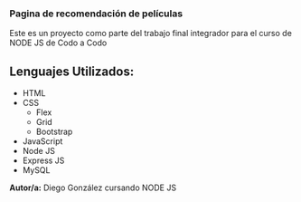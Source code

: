 ### Pagina de recomendación de películas

Este es un proyecto como parte del trabajo final integrador para el curso de NODE JS de Codo a Codo

## Lenguajes Utilizados:

- HTML
- CSS
    - Flex
    - Grid
    - Bootstrap
- JavaScript
- Node JS
- Express JS
- MySQL

__Autor/a:__ Diego González cursando NODE JS